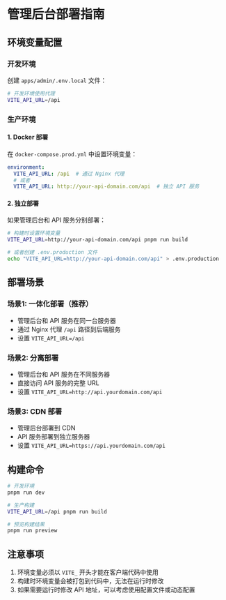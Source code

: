 # 管理后台部署指南

## 环境变量配置

### 开发环境

创建 `apps/admin/.env.local` 文件：

```bash
# 开发环境使用代理
VITE_API_URL=/api
```

### 生产环境

#### 1. Docker 部署

在 `docker-compose.prod.yml` 中设置环境变量：

```yaml
environment:
  VITE_API_URL: /api  # 通过 Nginx 代理
  # 或者
  VITE_API_URL: http://your-api-domain.com/api  # 独立 API 服务
```

#### 2. 独立部署

如果管理后台和 API 服务分别部署：

```bash
# 构建时设置环境变量
VITE_API_URL=http://your-api-domain.com/api pnpm run build

# 或者创建 .env.production 文件
echo "VITE_API_URL=http://your-api-domain.com/api" > .env.production
```

## 部署场景

### 场景1: 一体化部署（推荐）

- 管理后台和 API 服务在同一台服务器
- 通过 Nginx 代理 `/api` 路径到后端服务
- 设置 `VITE_API_URL=/api`

### 场景2: 分离部署

- 管理后台和 API 服务在不同服务器
- 直接访问 API 服务的完整 URL
- 设置 `VITE_API_URL=http://api.yourdomain.com/api`

### 场景3: CDN 部署

- 管理后台部署到 CDN
- API 服务部署到独立服务器
- 设置 `VITE_API_URL=https://api.yourdomain.com/api`

## 构建命令

```bash
# 开发环境
pnpm run dev

# 生产构建
VITE_API_URL=/api pnpm run build

# 预览构建结果
pnpm run preview
```

## 注意事项

1. 环境变量必须以 `VITE_` 开头才能在客户端代码中使用
2. 构建时环境变量会被打包到代码中，无法在运行时修改
3. 如果需要运行时修改 API 地址，可以考虑使用配置文件或动态配置
